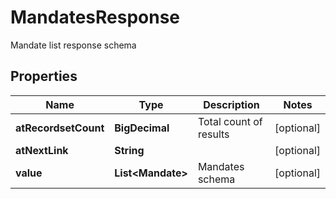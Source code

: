 

# MandatesResponse

Mandate list response schema

## Properties

| Name | Type | Description | Notes |
|------------ | ------------- | ------------- | -------------|
|**atRecordsetCount** | **BigDecimal** | Total count of results |  [optional] |
|**atNextLink** | **String** |  |  [optional] |
|**value** | **List&lt;Mandate&gt;** | Mandates schema |  [optional] |



